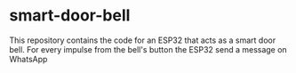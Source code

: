 # smart-door-bell
This repository contains the code for an ESP32 that acts as a smart door bell. For every impulse from the bell's button the ESP32 send a message on WhatsApp
